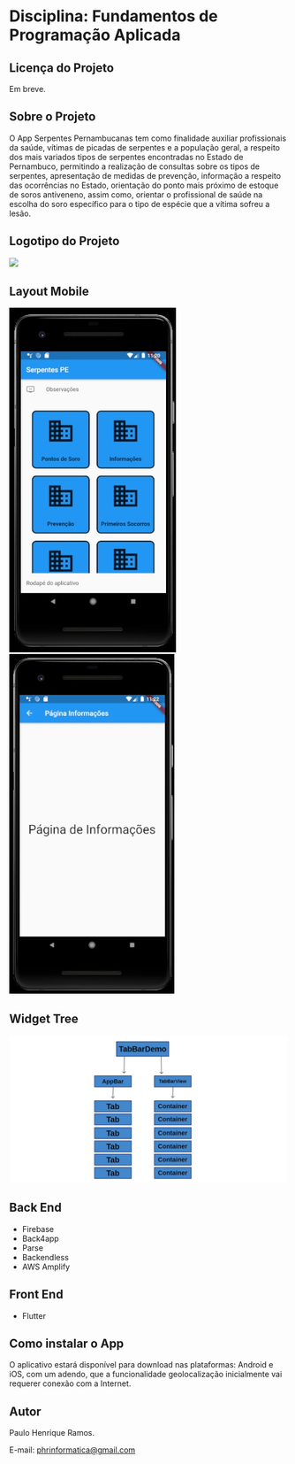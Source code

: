 # Disciplina: Fundamentos de Programação Aplicada
## Licença do Projeto
Em breve.

## Sobre o Projeto
O App Serpentes Pernambucanas tem como finalidade auxiliar profissionais da saúde, vítimas de picadas de serpentes e a população geral, a respeito dos mais variados tipos de serpentes encontradas no Estado de Pernambuco, permitindo a realização de consultas sobre os tipos de serpentes, apresentação de medidas de prevenção, informação a respeito das ocorrências no Estado, orientação do ponto mais próximo de estoque de soros antiveneno, assim como, orientar o profissional de saúde na escolha do soro específico para o tipo de espécie que a vítima sofreu a lesão.

## Logotipo do Projeto
<img src="./Projeto Serpentes PE.jpg">

## Layout Mobile
<img src="./Tela 03 Protótipo.jpg"> <img src="./Tela 04 Protótipo.jpg">

## Widget Tree
<img src="./Widget Tree.jpg">

## Back End
- Firebase
- Back4app
- Parse
- Backendless
- AWS Amplify

## Front End
- Flutter

## Como instalar o App
O aplicativo estará disponível para download nas plataformas: Android e iOS, com um adendo, que a funcionalidade geolocalização inicialmente vai requerer conexão com a Internet.

## Autor
Paulo Henrique Ramos.

E-mail: phrinformatica@gmail.com

